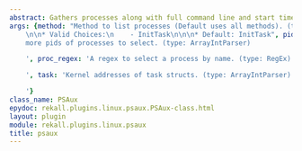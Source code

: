 ```yaml
---
abstract: Gathers processes along with full command line and start time.
args: {method: "Method to list processes (Default uses all methods). (type: ChoiceArray)\n\
    \n\n* Valid Choices:\n    - InitTask\n\n\n* Default: InitTask", pids: 'One or
    more pids of processes to select. (type: ArrayIntParser)

    ', proc_regex: 'A regex to select a process by name. (type: RegEx)

    ', task: 'Kernel addresses of task structs. (type: ArrayIntParser)

    '}
class_name: PSAux
epydoc: rekall.plugins.linux.psaux.PSAux-class.html
layout: plugin
module: rekall.plugins.linux.psaux
title: psaux
---
```


